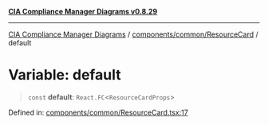 [**CIA Compliance Manager Diagrams v0.8.29**](../../../../README.md)

***

[CIA Compliance Manager Diagrams](../../../../modules.md) / [components/common/ResourceCard](../README.md) / default

# Variable: default

> `const` **default**: `React.FC`\<`ResourceCardProps`\>

Defined in: [components/common/ResourceCard.tsx:17](https://github.com/Hack23/cia-compliance-manager/blob/5836b4c74e2010cd05eca63c0016fd711c628ec9/src/components/common/ResourceCard.tsx#L17)
